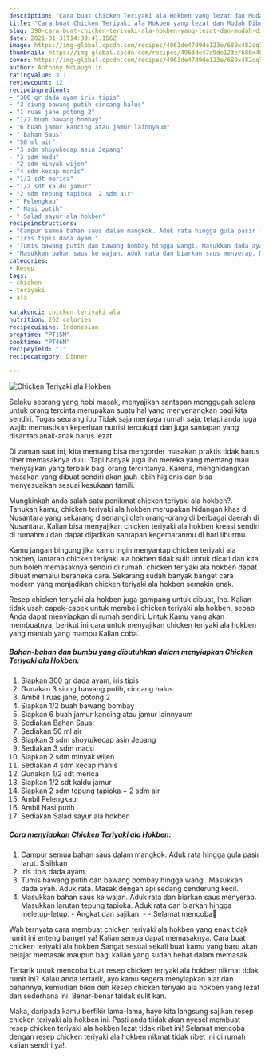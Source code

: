 ```yaml
---
description: "Cara buat Chicken Teriyaki ala Hokben yang lezat dan Mudah Dibuat"
title: "Cara buat Chicken Teriyaki ala Hokben yang lezat dan Mudah Dibuat"
slug: 390-cara-buat-chicken-teriyaki-ala-hokben-yang-lezat-dan-mudah-dibuat
date: 2021-01-31T14:39:41.156Z
image: https://img-global.cpcdn.com/recipes/4963de47d9de123e/680x482cq70/chicken-teriyaki-ala-hokben-foto-resep-utama.jpg
thumbnail: https://img-global.cpcdn.com/recipes/4963de47d9de123e/680x482cq70/chicken-teriyaki-ala-hokben-foto-resep-utama.jpg
cover: https://img-global.cpcdn.com/recipes/4963de47d9de123e/680x482cq70/chicken-teriyaki-ala-hokben-foto-resep-utama.jpg
author: Anthony McLaughlin
ratingvalue: 3.1
reviewcount: 12
recipeingredient:
- "300 gr dada ayam iris tipis"
- "3 siung bawang putih cincang halus"
- "1 ruas jahe potong 2"
- "1/2 buah bawang bombay"
- "6 buah jamur kancing atau jamur lainnyaum"
- " Bahan Saus"
- "50 ml air"
- "3 sdm shoyukecap asin Jepang"
- "3 sdm madu"
- "2 sdm minyak wijen"
- "4 sdm kecap manis"
- "1/2 sdt merica"
- "1/2 sdt kaldu jamur"
- "2 sdm tepung tapioka  2 sdm air"
- " Pelengkap"
- " Nasi putih"
- " Salad sayur ala hokben"
recipeinstructions:
- "Campur semua bahan saus dalam mangkok. Aduk rata hingga gula pasir larut. Sisihkan"
- "Iris tipis dada ayam."
- "Tumis bawang putih dan bawang bombay hingga wangi. Masukkan dada ayah. Aduk rata. Masak dengan api sedang cenderung kecil."
- "Masukkan bahan saus ke wajan. Aduk rata dan biarkan saus menyerap. Masukkan larutan tepung tapioka. Aduk rata dan biarkan hingga meletup-letup. Angkat dan sajikan.  Selamat mencoba💐"
categories:
- Resep
tags:
- chicken
- teriyaki
- ala

katakunci: chicken teriyaki ala 
nutrition: 262 calories
recipecuisine: Indonesian
preptime: "PT15M"
cooktime: "PT46M"
recipeyield: "1"
recipecategory: Dinner

---
```



![Chicken Teriyaki ala Hokben](https://img-global.cpcdn.com/recipes/4963de47d9de123e/680x482cq70/chicken-teriyaki-ala-hokben-foto-resep-utama.jpg)

Selaku seorang yang hobi masak, menyajikan santapan menggugah selera untuk orang tercinta merupakan suatu hal yang menyenangkan bagi kita sendiri. Tugas seorang ibu Tidak saja menjaga rumah saja, tetapi anda juga wajib memastikan keperluan nutrisi tercukupi dan juga santapan yang disantap anak-anak harus lezat.

Di zaman  saat ini, kita memang bisa mengorder masakan praktis tidak harus ribet memasaknya dulu. Tapi banyak juga lho mereka yang memang mau menyajikan yang terbaik bagi orang tercintanya. Karena, menghidangkan masakan yang dibuat sendiri akan jauh lebih higienis dan bisa menyesuaikan sesuai kesukaan famili. 



Mungkinkah anda salah satu penikmat chicken teriyaki ala hokben?. Tahukah kamu, chicken teriyaki ala hokben merupakan hidangan khas di Nusantara yang sekarang disenangi oleh orang-orang di berbagai daerah di Nusantara. Kalian bisa menyajikan chicken teriyaki ala hokben kreasi sendiri di rumahmu dan dapat dijadikan santapan kegemaranmu di hari liburmu.

Kamu jangan bingung jika kamu ingin menyantap chicken teriyaki ala hokben, lantaran chicken teriyaki ala hokben tidak sulit untuk dicari dan kita pun boleh memasaknya sendiri di rumah. chicken teriyaki ala hokben dapat dibuat memalui beraneka cara. Sekarang sudah banyak banget cara modern yang menjadikan chicken teriyaki ala hokben semakin enak.

Resep chicken teriyaki ala hokben juga gampang untuk dibuat, lho. Kalian tidak usah capek-capek untuk membeli chicken teriyaki ala hokben, sebab Anda dapat menyiapkan di rumah sendiri. Untuk Kamu yang akan membuatnya, berikut ini cara untuk menyajikan chicken teriyaki ala hokben yang mantab yang mampu Kalian coba.

<!--inarticleads1-->

##### Bahan-bahan dan bumbu yang dibutuhkan dalam menyiapkan Chicken Teriyaki ala Hokben:

1. Siapkan 300 gr dada ayam, iris tipis
1. Gunakan 3 siung bawang putih, cincang halus
1. Ambil 1 ruas jahe, potong 2
1. Siapkan 1/2 buah bawang bombay
1. Siapkan 6 buah jamur kancing atau jamur lainnyaum
1. Sediakan  Bahan Saus:
1. Sediakan 50 ml air
1. Siapkan 3 sdm shoyu/kecap asin Jepang
1. Sediakan 3 sdm madu
1. Siapkan 2 sdm minyak wijen
1. Sediakan 4 sdm kecap manis
1. Gunakan 1/2 sdt merica
1. Siapkan 1/2 sdt kaldu jamur
1. Siapkan 2 sdm tepung tapioka + 2 sdm air
1. Ambil  Pelengkap:
1. Ambil  Nasi putih
1. Sediakan  Salad sayur ala hokben




<!--inarticleads2-->

##### Cara menyiapkan Chicken Teriyaki ala Hokben:

1. Campur semua bahan saus dalam mangkok. Aduk rata hingga gula pasir larut. Sisihkan
1. Iris tipis dada ayam.
1. Tumis bawang putih dan bawang bombay hingga wangi. Masukkan dada ayah. Aduk rata. Masak dengan api sedang cenderung kecil.
1. Masukkan bahan saus ke wajan. Aduk rata dan biarkan saus menyerap. Masukkan larutan tepung tapioka. Aduk rata dan biarkan hingga meletup-letup. - Angkat dan sajikan. -  - Selamat mencoba💐




Wah ternyata cara membuat chicken teriyaki ala hokben yang enak tidak rumit ini enteng banget ya! Kalian semua dapat memasaknya. Cara buat chicken teriyaki ala hokben Sangat sesuai sekali buat kamu yang baru akan belajar memasak maupun bagi kalian yang sudah hebat dalam memasak.

Tertarik untuk mencoba buat resep chicken teriyaki ala hokben nikmat tidak rumit ini? Kalau anda tertarik, ayo kamu segera menyiapkan alat dan bahannya, kemudian bikin deh Resep chicken teriyaki ala hokben yang lezat dan sederhana ini. Benar-benar taidak sulit kan. 

Maka, daripada kamu berfikir lama-lama, hayo kita langsung sajikan resep chicken teriyaki ala hokben ini. Pasti anda tiidak akan nyesel membuat resep chicken teriyaki ala hokben lezat tidak ribet ini! Selamat mencoba dengan resep chicken teriyaki ala hokben nikmat tidak ribet ini di rumah kalian sendiri,ya!.

